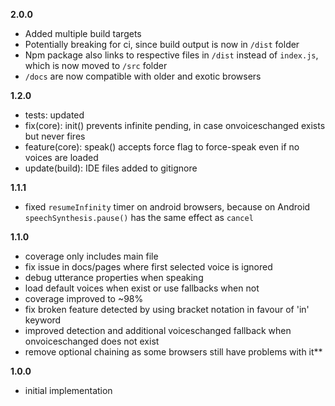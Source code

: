 **2.0.0**
- Added multiple build targets
- Potentially breaking for ci, since build output is
  now in `/dist` folder
- Npm package also links to respective files in `/dist`
  instead of `index.js`, which is now moved to `/src` folder
- `/docs` are now compatible with older and exotic browsers

**1.2.0**
- tests: updated
- fix(core): init() prevents infinite pending, in case onvoiceschanged exists but never fires
- feature(core): speak() accepts force flag to force-speak even if no voices are loaded
- update(build): IDE files added to gitignore

**1.1.1**
- fixed `resumeInfinity` timer on android browsers, because on Android
  `speechSynthesis.pause()` has the same effect as `cancel`

**1.1.0**
- coverage only includes main file
- fix issue in docs/pages where first selected voice is ignored
- debug utterance properties when speaking
- load default voices when exist or use fallbacks when not
- coverage improved to ~98%
- fix broken feature detected by using bracket notation in favour of 'in' keyword
- improved detection and additional voiceschanged fallback  when onvoiceschanged does not exist
- remove optional chaining as some browsers still have problems with it**

**1.0.0**
- initial implementation